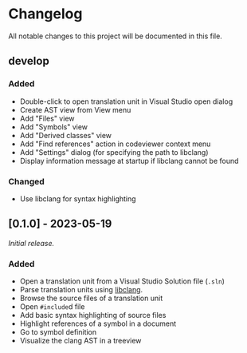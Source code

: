# Changelog

All notable changes to this project will be documented in this file.

## develop

### Added 

- Double-click to open translation unit in Visual Studio open dialog
- Create AST view from View menu
- Add "Files" view
- Add "Symbols" view
- Add "Derived classes" view
- Add "Find references" action in codeviewer context menu
- Add "Settings" dialog (for specifying the path to libclang)
- Display information message at startup if libclang cannot be found

### Changed

- Use libclang for syntax highlighting

## [0.1.0] - 2023-05-19

_Initial release._

### Added 

- Open a translation unit from a Visual Studio Solution file (`.sln`)
- Parse translation units using [libclang](https://clang.llvm.org/doxygen/group__CINDEX.html).
- Browse the source files of a translation unit
- Open `#include`d file
- Add basic syntax highlighting of source files
- Highlight references of a symbol in a document
- Go to symbol definition
- Visualize the clang AST in a treeview
